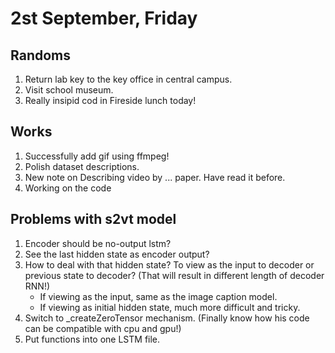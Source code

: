 # 2st September, Friday

## Randoms
1. Return lab key to the key office in central campus.
2. Visit school museum.
3. Really insipid cod in Fireside lunch today!

## Works
1. Successfully add gif using ffmpeg!
2. Polish dataset descriptions.
3. New note on Describing video by ... paper. Have read it before.
4. Working on the code

## Problems with s2vt model
1. Encoder should be no-output lstm?
2. See the last hidden state as encoder output?
3. How to deal with that hidden state? To view as the input to decoder or previous state to decoder? (That will result in different length of decoder RNN!)
	* If viewing as the input, same as the image caption model.
	* If viewing as initial hidden state, much more difficult and tricky.
4. Switch to _createZeroTensor mechanism. (Finally know how his code can be compatible with cpu and gpu!)
5. Put functions into one LSTM file.
